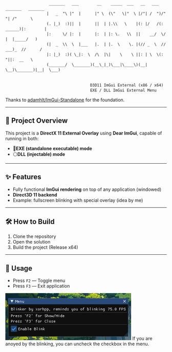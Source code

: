 ```
                   _______   ___        __    _____  ___   __   ___  _______   _______ 
                  |   _  "\ |"  |      |" \  (\"   \|"  \ |/"| /  ")/"     "| /"      \ 
                  (. |_)  :)||  |      ||  | |.\\   \    |(: |/   /(: ______)|:        |
                  |:     \/ |:  |      |:  | |: \.   \\  ||    __/  \/    |  |_____/   )
                  (|  _  \\  \  |___   |.  | |.  \    \. |(// _  \  // ___)_  //      / 
                  |: |_)  :)( \_|:  \  /\  |\|    \    \ ||: | \  \(:      "||:  __   \ 
                  (_______/  \_______)(__\_|_)\___|\____\)(__|  \__)\_______)|__|  \___)
 

                                     D3D11 ImGui External (x86 / x64)
                                     EXE / DLL ImGui External Menu
```
Thanks to [adamhlt/ImGui-Standalone](https://github.com/adamhlt/ImGui-Standalone) for the foundation.

---

## 📖 Project Overview

This project is a **DirectX 11 External Overlay** using **Dear ImGui**, capable of running in both:
- 🔵**EXE (standalone executable) mode**
- ⚪**DLL (injectable) mode**
---

## ✨ Features

- Fully functional **ImGui rendering** on top of any application (windowed)
- **Direct3D 11 backend**
- Example: fullscreen blinking with special overlay (idea by me)

---

## 🛠️ How to Build

1. Clone the repository
2. Open the solution
3. Build the project (Release x64)

---

## 🧪 Usage

- Press `F2` — Toggle menu
- Press `F3` — Exit application


![Preview](images/image1.png)
If you are anoyed by the blinking, you can uncheck the checkbox in the menu.
